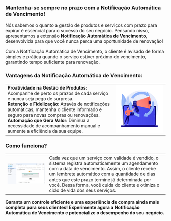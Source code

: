 ### Mantenha-se sempre no prazo com a Notificação Automática de Vencimento!

Nós sabemos o quanto a gestão de produtos e serviços com prazo para expirar é essencial para o sucesso do seu negócio. Pensando nisso, apresentamos a extensão **Notificação Automática de Vencimento**, desenvolvida para que você nunca perca uma oportunidade de renovação!

Com a Notificação Automática de Vencimento, o cliente é avisado de forma simples e prática quando o serviço estiver próximo do vencimento, garantindo tempo suficiente para renovação.

### Vantagens da Notificação Automática de Vencimento:

| | |
|-|-|
|**Proatividade na Gestão de Produtos:** Acompanhe de perto os prazos de cada serviço e nunca seja pego de surpresa.<br>**Retenção e Fidelização:** Através de notificações automáticas, mantenha o cliente informado e seguro para novas compras ou renovações.<br>**Automação que Gera Valor:** Diminua a necessidade de acompanhamento manual e aumente a eficiência da sua equipe. |![](https://github.com/Gestao-Online/public-docs/blob/5f37f08ba6ac0040a756f48e9f9e42ae0a55814c/erp-v2/assets/marketplace/go_notificacoes_auto/vantagens_notifica_auto.png?raw=true) |

### Como funciona?

| | |
|-|-|
|![](https://github.com/Gestao-Online/public-docs/blob/5f37f08ba6ac0040a756f48e9f9e42ae0a55814c/erp-v2/assets/marketplace/go_notificacoes_auto/modelo_email.png?raw=true) |Cada vez que um serviço com validade é vendido, o sistema registra automaticamente um agendamento com a data de vencimento. Assim, o cliente recebe um lembrete automático com a quantidade de dias antes que este prazo termine já determinada por você. Dessa forma, você cuida do cliente e otimiza o ciclo de vida dos seus serviços. |

**Garanta um controle eficiente e uma experiência de compra ainda mais completa para seus clientes! Experimente agora a Notificação Automática de Vencimento e potencialize o desempenho do seu negócio.**
